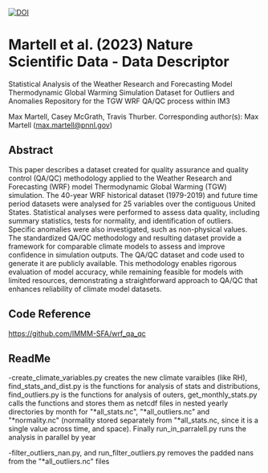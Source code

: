 [![DOI](https://zenodo.org/badge/265119113.svg)](https://zenodo.org/badge/latestdoi/265119113)

# Martell et al. (2023) Nature Scientific Data - Data Descriptor
Statistical Analysis of the Weather Research and Forecasting Model Thermodynamic Global Warming Simulation Dataset for Outliers and Anomalies
Repository for the TGW WRF QA/QC process within IM3

Max Martell, Casey McGrath, Travis Thurber. 
Corresponding author(s): Max Martell (max.martell@pnnl.gov)

## Abstract
This paper describes a dataset created for quality assurance and quality control (QA/QC) methodology applied to the Weather Research and Forecasting (WRF) model Thermodynamic Global Warming (TGW) simulation. The 40-year WRF historical dataset (1979-2019) and future time period datasets were analysed for 25 variables over the contiguous United States. Statistical analyses were performed to assess data quality, including summary statistics, tests for normality, and identification of outliers. Specific anomalies were also investigated, such as non-physical values. The standardized QA/QC methodology and resulting dataset provide a framework for comparable climate models to assess and improve confidence in simulation outputs. The QA/QC dataset and code used to generate it are publicly available. This methodology enables rigorous evaluation of model accuracy, while remaining feasible for models with limited resources, demonstrating a straightforward approach to QA/QC that enhances reliability of climate model datasets.

## Code Reference
https://github.com/IMMM-SFA/wrf_qa_qc

## ReadMe
-create_climate_variables.py creates the new climate varaibles (like RH), find_stats_and_dist.py is the functions for analysis of stats and distributions, find_outliers.py is the functions for analysis of outers, get_monthly_stats.py calls the functions and stores them as netcdf files in nested yearly directories by month for "*all_stats.nc", "*all_outliers.nc" and "*normality.nc" (normality stored separately from "*all_stats.nc, since it is a single value across time, and space). Finally run_in_parralell.py runs the analysis in parallel by year

-filter_outliers_nan.py, and run_filter_outliers.py removes the padded nans from the "*all_outliers.nc" files
